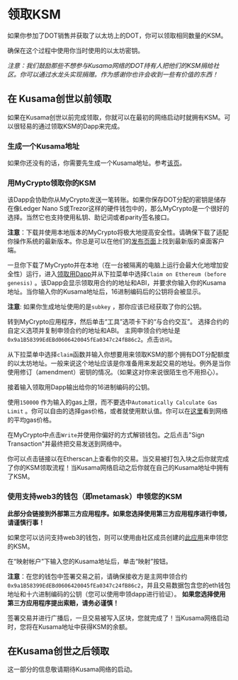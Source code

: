 # 领取KSM

如果你参加了DOT销售并获取了以太坊上的DOT，你可以领取相同数量的KSM。

确保在这个过程中使用你当时使用的以太坊密钥。

*注意：我们鼓励那些不想参与Kusama网络的DOT持有人把他们的KSM捐给社区。你可以通过水龙头实现捐赠。作为感谢你也许会收到一些有价值的东西！*

## 在 Kusama创世以前领取

如果在Kusama创世以前完成领取，你就可以在最初的网络启动时就拥有KSM。可以很轻易的通过领取KSM的Dapp来完成。

### 生成一个Kusama地址

如果你还没有的话，你需要先生成一个Kusama地址。参考[该页](./claims.md)。

### 用MyCrypto领取你的KSM

该Dapp会协助你从MyCrypto发送一笔转账。如果你保存DOT分配的密钥是储存在像Ledger Nano S或Trezor这样的硬件钱包中的，那么MyCrypto是一个很好的选择。当然它也支持使用私钥、助记词或者parity签名接口。

**注意**：下载并使用本地版本的MyCrypto将极大地提高安全性。请确保下载了适配你操作系统的最新版本。你总是可以在他们的[发布页面](https://github.com/MyCryptoHQ/MyCrypto/releases)上找到最新版的桌面客户端。

一旦你下载了MyCrypto并在本地（在一台被隔离的电脑上运行会最大化地增加安全性）运行，进入[领取用Dapp](https://claim.kusama.network)并从下拉菜单中选择`Claim on Ethereum (before genesis)` 。该Dapp会显示领取用合约的地址和ABI，并要求你输入你的Kusama地址。当你输入你的Kusama地址后，16进制编码后的公钥将会被显示。

**注意**: 如果你生成地址使用的是`subkey` ，那你应该已经获取了你的公钥。

转到MyCrypto应用程序，然后单击“工具”选项卡下的“与合约交互”。 选择合约的自定义选项并复制申领合约的地址和ABI。 主网申领合约地址是` 0x9a1B58399EdEBd0606420045fEa0347c24fB86c2 `。点击`访问`。

从下拉菜单中选择`claim`函数并输入你想要用来领取KSM的那个拥有DOT分配额度的以太坊地址。一般来说这个地址应该是你准备用来发起交易的地址。例外是当你使用修订（amendment）密钥的情况。（如果这对你来说很陌生也不用担心）。

接着输入领取用Dapp输出给你的16进制编码的公钥。

使用`150000` 作为输入的gas上限，而不要选中`Automatically Calculate Gas Limit` 。你可以自由的选择gas价格，或者就使用默认值。你可以在[这里](https://www.ethgasstation.info/)看到网络的平均gas价格。

在MyCrypto中点击`Write`并使用你偏好的方式解锁钱包。之后点击"Sign Transaction"并最终把交易发送到网络中。

你可以点击链接以在Etherscan上查看你的交易。当交易被打包入块之后你就完成了你的KSM领取流程！当Kusama网络启动之后你就在自己的Kusama地址中拥有了KSM。

### 使用支持web3的钱包（即metamask）申领您的KSM

**此部分会链接到外部第三方应用程序。如果您选择使用第三方应用程序进行申领，请谨慎行事！**

如果您可以访问支持web3的钱包，则可以使用由社区成员创建的[此应用](http://m.maiziqianbao.net/eth/mapping)来申领您的KSM。

在“映射帐户”下输入您的Kusama地址后，单击“映射”按钮。

**注意**：在您的钱包中签署交易之前，请确保接收方是主网申领合约` 0x9a1B58399EdEBd0606420045fEa0347c24fB86c2 `，并且交易数据包含您的eth钱包地址和十六进制编码的公钥（您可以使用申领dapp进行验证）。 **如果您选择使用第三方应用程序提出索赔，请务必谨慎！**

签署交易并进行广播后，一旦交易被写入区块，您就完成了！当Kusama网络启动时，您将在Kusama地址中获得KSM的余额。

## 在Kusama创世之后领取

这一部分的信息敬请期待Kusama网络的启动。

